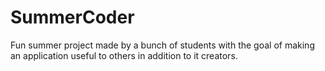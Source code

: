 # SummerCoder

Fun summer project made by a bunch of students with the goal of making an 
application useful to others in addition to it creators.
